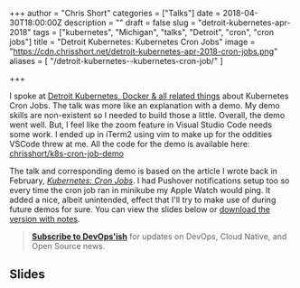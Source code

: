 +++
author = "Chris Short"
categories = ["Talks"]
date = 2018-04-30T18:00:00Z
description = ""
draft = false
slug = "detroit-kubernetes-apr-2018"
tags = ["kubernetes", "Michigan", "talks", "Detroit", "cron", "cron jobs"]
title = "Detroit Kubernetes:  Kubernetes Cron Jobs"
image = "https://cdn.chrisshort.net/detroit-kubernetes-apr-2018-cron-jobs.png"
aliases = [
    "/detroit-kubernetes--kubernetes-cron-job/"
]

+++

I spoke at [Detroit Kubernetes, Docker & all related things](https://www.meetup.com/Detroit-Kubernetes-Docker-all-things-Cloud-Native/events/249593802/) about Kubernetes Cron Jobs. The talk was more like an explanation with a demo. My demo skills are non-existent so I needed to build those a little. Overall, the demo went well. But, I feel like the zoom feature in Visual Studio Code needs some work. I ended up in iTerm2 using vim to make up for the oddities VSCode threw at me. All the code for the demo is available here: [chrisshort/k8s-cron-job-demo](https://gitlab.com/chrisshort/k8s-cron-job-demo)

<script async src="//pagead2.googlesyndication.com/pagead/js/adsbygoogle.js"></script>
<ins class="adsbygoogle"
     style="display:block; text-align:center;"
     data-ad-layout="in-article"
     data-ad-format="fluid"
     data-ad-client="ca-pub-8972983586873269"
     data-ad-slot="4663018952"></ins>
<script>
     (adsbygoogle = window.adsbygoogle || []).push({});
</script>

The talk and corresponding demo is based on the article I wrote back in February, [*Kubernetes: Cron Jobs*](/kubernetes-cron-jobs/). I had Pushover notifications setup too so every time the cron job ran in minikube my Apple Watch would ping. It added a nice, albeit unintended, effect that I'll try to make use of during future demos for sure. You can view the slides below or [download the version with notes](https://cdn.chrisshort.net/Kubernetes-Cron-Jobs-Notes.pdf).

> [**Subscribe to DevOps'ish**](/newsletter/) for updates on DevOps, Cloud Native, and Open Source news.

## Slides

<script async class="speakerdeck-embed" data-id="e9011b237112405b804055e167d2ef5a" data-ratio="1.77777777777778" src="//speakerdeck.com/assets/embed.js"></script>